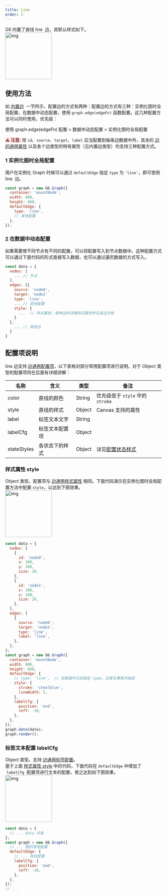 ```yaml
---
title: Line
order: 2
---
```


G6 内置了直线 line  边，其默认样式如下。<br /> <img src='https://gw.alipayobjects.com/mdn/rms_f8c6a0/afts/img/A*prQjRbZtUUkAAAAAAAAAAABkARQnAQ' width=150 alt='img'/>

## 使用方法

如 [内置边](/zh/docs/manual/middle/elements/edges/defaultEdge)  一节所示，配置边的方式有两种：配置边的方式有三种：实例化图时全局配置，在数据中动态配置，使用 `graph.edge(edgeFn)` 函数配置。这几种配置方法可以同时使用，优先级：

使用 graph.edge(edgeFn) 配置 > 数据中动态配置 > 实例化图时全局配置

<span style="background-color: rgb(251, 233, 231); color: rgb(139, 53, 56)"><strong>⚠️ 注意:</strong></span> 除 `id`、`source`、`target`、`label` 应当配置到每条边数据中外，其余的 [边的通用属性](/zh/docs/manual/middle/elements/edges/defaultEdge#边的通用属性) 以及各个边类型的特有属性（见内置边类型）均支持三种配置方式。

### 1 实例化图时全局配置

用户在实例化 Graph 时候可以通过 `defaultEdge` 指定 `type` 为 `'line'`，即可使用 line  边。

```javascript
const graph = new G6.Graph({
  container: 'mountNode',
  width: 800,
  height: 600,
  defaultEdge: {
    type: 'line',
    // 其他配置
  },
});
```

### 2 在数据中动态配置

如果需要使不同节点有不同的配置，可以将配置写入到节点数据中。这种配置方式可以通过下面代码的形式直接写入数据，也可以通过遍历数据的方式写入。

```javascript
const data = {
  nodes: [
    ... // 节点
  ],
  edges: [{
    source: 'node0',
    target: 'node1'
    type: 'line',
    ... // 其他配置
    style: {
      ...  // 样式属性，每种边的详细样式属性参见各边文档
    }
  },
    ... // 其他边
  ]
}
```

## 配置项说明

line 边支持 [边通用配置项](/zh/docs/manual/middle/elements/edges/defaultEdge/#边的通用属性)，以下表格对部分常用配置项进行说明。对于 Object 类型的配置项将在后面有详细讲解：

| 名称 | 含义 | 类型 | 备注 |
| --- | --- | --- | --- |
| color | 直线的颜色 | String | 优先级低于 `style` 中的 `stroke` |
| style | 直线的样式 | Object | Canvas 支持的属性 |
| label | 标签文本文字 | String |  |
| labelCfg | 标签文本配置项 | Object |  |
| stateStyles | 各状态下的样式 | Object | 详见[配置状态样式](/zh/docs/manual/middle/states/state#配置-state-样式) |

### 样式属性 style

Object 类型。配置项与 [边通用样式属性](/zh/docs/manual/middle/elements/edges/defaultEdge/#样式属性-style) 相同。下面代码演示在实例化图时全局配置方法中配置 `style`，以达到下图效果。<br /> <img src='https://gw.alipayobjects.com/mdn/rms_f8c6a0/afts/img/A*cQprQJVY3c4AAAAAAAAAAABkARQnAQ' width=150 alt='img'/>

```javascript
const data = {
  nodes: [
    {
      id: 'node0',
      x: 100,
      y: 100,
      size: 20,
    },
    {
      id: 'node1',
      x: 200,
      y: 100,
      size: 20,
    },
  ],
  edges: [
    {
      source: 'node0',
      target: 'node1',
      type: 'line',
      label: 'line',
    },
  ],
};
const graph = new G6.Graph({
  container: 'mountNode',
  width: 800,
  height: 600,
  defaultEdge: {
    // type: 'line',  // 在数据中已经指定 type，这里无需再次指定
    style: {
      stroke: 'steelblue',
      lineWidth: 5,
    },
    labelCfg: {
      position: 'end',
      refY: -10,
    },
  },
});
graph.data(data);
graph.render();
```

### 标签文本配置 labelCfg

Object 类型。支持 [边通用标签配置](/zh/docs/manual/middle/elements/edges/defaultEdge/#标签文本-label-及其配置-labelcfg)。<br />基于上面 [样式属性 style](#样式属性-style) 中的代码，下面代码在 `defaultEdge` 中增加了  `labelCfg`  配置项进行文本的配置，使之达到如下图效果。<br /> <img src='https://gw.alipayobjects.com/mdn/rms_f8c6a0/afts/img/A*myWoSa1ngjgAAAAAAAAAAABkARQnAQ' width=150 alt='img'/>

```javascript
const data = {
  // ... data 内容
};
const graph = new G6.Graph({
  // ... 图的其他配置
  defaultEdge: {
    // ... 其他配置
    labelCfg: {
      position: 'end',
      refY: -10,
    },
  },
});
// ...
```
